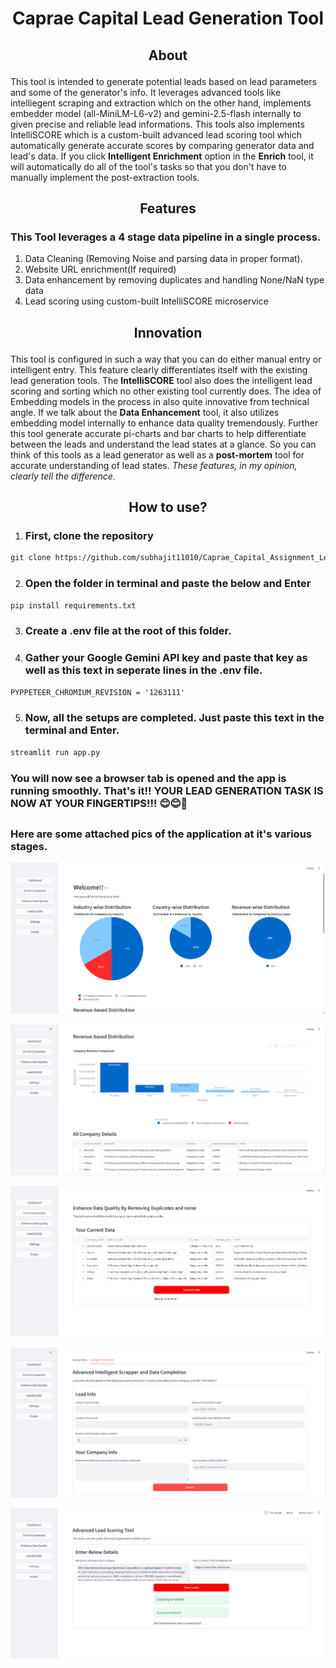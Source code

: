# <p align="center"> Caprae Capital Lead Generation Tool</p>
## <p align="center">About</p>
This tool is intended to generate potential leads based on lead parameters and some of the generator's info. It leverages advanced tools like intelliegent scraping and extraction which on the other hand, implements embedder model (all-MiniLM-L6-v2) and gemini-2.5-flash internally to given precise and reliable lead informations. This tools also implements IntelliSCORE which is a custom-built advanced lead scoring tool which automatically generate accurate scores by comparing generator data and lead's data. If you click <b>Intelligent Enrichment</b> option in the <b>Enrich</b> tool, it will automatically do all of the tool's tasks so that you don't have to manually implement the post-extraction tools.
## <p align="center">Features</p>
<h3>This Tool leverages a 4 stage data pipeline in a single process.</h3>

1. Data Cleaning (Removing Noise and parsing data in proper format).
2. Website URL enrichment(If required)
3. Data enhancement by removing duplicates and handling None/NaN type data
4. Lead scoring using custom-built IntelliSCORE microservice

## <p align="center">Innovation</p>
This tool is configured in such a way that you can do either manual entry or intelligent entry. This feature clearly differentiates itself with the existing lead generation tools. The <b>IntelliSCORE</b> tool also does the intelligent lead scoring and sorting which no other existing tool currently does. The idea of Embedding models in the process in also quite innovative from technical angle. If we talk about the <b>Data Enhancement</b> tool, it also utilizes embedding model internally to enhance data quality tremendously.
Further this tool generate accurate pi-charts and bar charts to help differentiate between the leads and understand the lead states at a glance. So you can think of this tools as a lead generator as well as a <b>post-mortem</b> tool for accurate understanding of lead states. <i>These features, in my opinion, clearly tell the difference.</i> 

## <p align="center">How to use?</p>

1. <h3>First, clone the repository</h3>
```markdown
git clone https://github.com/subhajit11010/Caprae_Capital_Assignment_Lead_Generation_Tool.git
```
2. <h3>Open the folder in terminal and paste the below and Enter</h3>
```markdown
pip install requirements.txt
```
3. <h3>Create a <b>.env</b> file at the root of this folder.</h3>
4. <h3>Gather your Google Gemini API key and paste that key as well as this text in seperate lines in the .env file.</h3>
```markdown
PYPPETEER_CHROMIUM_REVISION = '1263111'
```
5. <h3>Now, all the setups are completed. Just paste this text in the terminal and Enter.</h3>
```markdown
streamlit run app.py
```
<h3>You will now see a browser tab is opened and the app is running smoothly. That's it!! YOUR LEAD GENERATION TASK IS NOW AT YOUR FINGERTIPS!!! 😊😊🤩</h3>

## <h3>Here are some attached pics of the application at it's various stages.</h3>

![Pie-charts in Dashboard](assets/as2.png)

![Bar charts and lead table](assets/as3.png)

![data enhancement tool](assets/as1.png)

![advanced data enrichment](assets/as4.png)

![IntelliSCORE](assets/as5.png)

